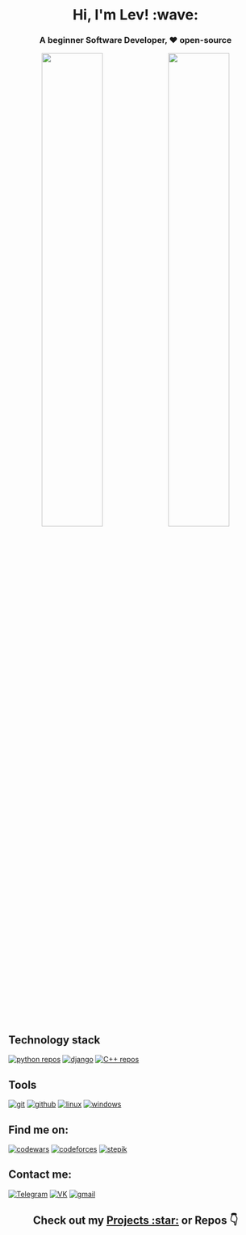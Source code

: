 <h1 align="center"> Hi, I'm Lev! :wave: </h1>

<h3 align="center"> A beginner Software Developer, ❤️ open-source </h3>

<p align="center">
  <a href="https://github.com/Yu-Leo#js-contribution-activity" target="_blank" style="text-decoration: none"><img width="49%" src="https://github-readme-stats.vercel.app/api?username=yu-leo&show_icons=true&theme=react&bg_color=0d1117&border_color=0A4398"/></a>
  <a href="https://github.com/Yu-Leo#js-contribution-activity" target="_blank"><img width="49%" src="http://github-readme-streak-stats.herokuapp.com?user=yu-leo&theme=react&background=0d1117&border=1f6fea" /></a>
</p>

## Technology stack
<a href="https://github.com/Yu-Leo?tab=repositories&language=python" target="_blank"> <img alt="python repos" src="https://img.shields.io/badge/-python-090909?style=for-the-badge&logo=python&logoColor=FFDF00"></a>
<a href="#" target="_blank"> <img alt="django" src="https://img.shields.io/badge/-Django-090909?style=for-the-badge&logo=django&logoColor=0aad48"></a>
<a href="https://github.com/Yu-Leo?tab=repositories&language=c%2B%2B" target="_blank"> <img alt="С++ repos" src="https://img.shields.io/badge/-C++-090909?style=for-the-badge&logo=C%2b%2b&logoColor=6296CC"></a>

## Tools
<a href="#" target="_blank"> <img alt="git" src="https://img.shields.io/badge/-git-090909?style=for-the-badge&logo=git"></a>
<a href="#" target="_blank"> <img alt="github" src="https://img.shields.io/badge/-GitHub-090909?style=for-the-badge&logo=github"></a>
<a href="#" target="_blank"> <img alt="linux" src="https://img.shields.io/badge/-os | linux-090909?style=for-the-badge&logo=linux"></a>
<a href="#" target="_blank"> <img alt="windows" src="https://img.shields.io/badge/-os | windows-090909?style=for-the-badge&logo=windows"></a>

## Find me on:

<a href="https://www.codewars.com/users/YuLeo" target="_blank"> <img alt="codewars" src="https://img.shields.io/badge/-codewars-090909?style=for-the-badge&logo=codewars&logoColor=b1361e"></a>
<a href="http://codeforces.com/profile/YuLeo" target="_blank"> <img alt="codeforces" src="https://img.shields.io/badge/-codeforces-090909?style=for-the-badge&logo=codeforces&logoColor=fbc848"></a>
<a href="https://stepik.org/users/80507666" target="_blank"> <img alt="stepik" src="https://img.shields.io/badge/-stepik-090909?style=for-the-badge"></a>

##  Contact me:
<a href="https://t.me/yu_leo" target="_blank"> <img alt="Telegram" src="https://img.shields.io/badge/-Telegram-090909?style=for-the-badge&logo=telegram&logoColor=27A0D9"></a>
<a href="https://vk.com/yuvenskylev" target="_blank"> <img alt="VK" src="https://img.shields.io/badge/-VK-090909?style=for-the-badge&logo=Vk&logoColor=4F7DB3"></a>
<a href="mailto:levayu22@gmail.com" target="_blank"> <img alt="gmail" src="https://img.shields.io/badge/-gmail-090909?style=for-the-badge&logo=gmail"></a>


<h2 align="center"> Check out my <a href="./PROJECTS.md">Projects :star:</a> or Repos 👇 </h2>
